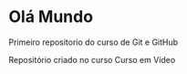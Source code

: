 # Olá Mundo
 Primeiro repositorio do curso de Git e GitHub

 Repositório criado no curso Curso em Vídeo
